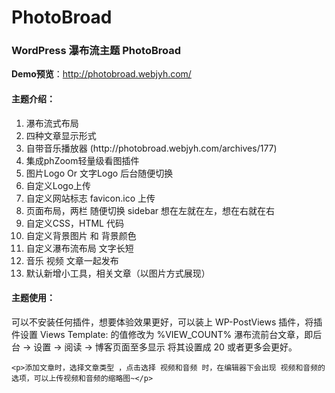 PhotoBroad
==========

<h3>WordPress 瀑布流主题 PhotoBroad</h3>

<strong>Demo预览</strong>：http://photobroad.webjyh.com/

<h4>主题介绍：</h4>
<ol>
	<li>瀑布流式布局</li>
	<li>四种文章显示形式</li>
	<li>自带音乐播放器 (http://photobroad.webjyh.com/archives/177)</li>
	<li>集成phZoom轻量级看图插件</li>
	<li>图片Logo Or 文字Logo 后台随便切换</li>
	<li>自定义Logo上传</li>
	<li>自定义网站标志 favicon.ico 上传</li>
	<li>页面布局，两栏 随便切换 sidebar 想在左就在左，想在右就在右</li>
	<li>自定义CSS，HTML 代码</li>
	<li>自定义背景图片 和 背景颜色</li>
	<li>自定义瀑布流布局 文字长短</li>
	<li>音乐 视频 文章一起发布</li>
	<li>默认新增小工具，相关文章（以图片方式展现）</li>
</ol>

<h4>主题使用：</h4>
    <p>可以不安装任何插件，想要体验效果更好，可以装上 WP-PostViews 插件，将插件设置 Views Template: 的值修改为 %VIEW_COUNT% 瀑布流前台文章，即后台 -> 设置 -> 阅读 -> 博客页面至多显示 将其设置成 20 或者更多会更好。</p>

    <p>添加文章时，选择文章类型 ，点击选择 视频和音频 时，在编辑器下会出现 视频和音频的选项，可以上传视频和音频的缩略图~</p>
